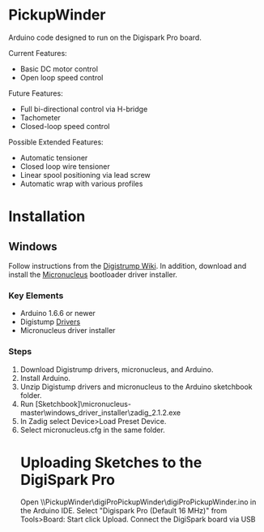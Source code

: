 # PickupWinder
Arduino code designed to run on the Digispark Pro board.

Current Features:
<ul>
<li>Basic DC motor control</li>
<li>Open loop speed control</li>
</ul>

Future Features:
<ul>
<li>Full bi-directional control via H-bridge</li>
<li>Tachometer</li>
<li>Closed-loop speed control</li>
</ul>

Possible Extended Features:
<ul>
<li>Automatic tensioner</li>
<li>Closed loop wire tensioner</li>
<li>Linear spool positioning via lead screw</li>
<li>Automatic wrap with various profiles</li>
</ul>

<h1>Installation</h1>
<h2>Windows</h2>
Follow instructions from the <a href="https://digistump.com/wiki/digispark/tutorials/connectingpro">Digistrump Wiki</a>.
In addition, download and install the <a href="https://github.com/micronucleus">Micronucleus</a> bootloader driver installer.

<h3>Key Elements</h3>
<ul>
<li>Arduino 1.6.6 or newer</li>
<li>Digistump <a href="https://github.com/digistump/DigistumpArduino/releases/download/1.6.7/DigistumpDrivers.zip">Drivers</a></li>
<li>Micronucleus driver installer</li>
</ul>

<h3>Steps</h3>
<ol>
<li>Download Digistrump drivers, micronucleus, and Arduino.
<li>Install Arduino.</li>
<li>Unzip Digistump drivers and micronucleus to the Arduino sketchbook folder.</li>
<li>Run [Sketchbook]\micronucleus-master\windows_driver_installer\zadig_2.1.2.exe</li>
<li>In Zadig select Device>Load Preset Device. </li>
<li>Select micronucleus.cfg in the same folder. </li>


<h1>Uploading Sketches to the DigiSpark Pro</h1>
Open \\PickupWinder\digiProPickupWinder\digiProPickupWinder.ino in the Arduino IDE.
Select "Digispark Pro (Default 16 MHz)" from Tools>Board:
Start click Upload.
Connect the DigiSpark board via USB